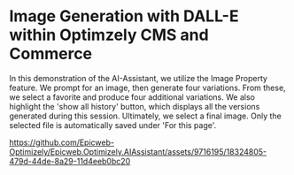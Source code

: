 # Image Generation with DALL-E within Optimzely CMS and Commerce

In this demonstration of the AI-Assistant, we utilize the Image Property feature. We prompt for an image, then generate four variations. From these, we select a favorite and produce four additional variations. We also highlight the 'show all history' button, which displays all the versions generated during this session. Ultimately, we select a final image. Only the selected file is automatically saved under 'For this page'. 

https://github.com/Epicweb-Optimizely/Epicweb.Optimizely.AIAssistant/assets/9716195/18324805-479d-44de-8a29-11d4eeb0bc20

